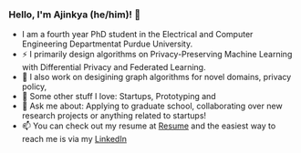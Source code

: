 ### Hello, I'm Ajinkya (he/him)! 👋

- I am a fourth year PhD student in the Electrical and Computer Engineering Departmentat Purdue University.
- ⚡ I primarily design algorithms on Privacy-Preserving Machine Learning with Differential Privacy and Federated Learning.
- 🌱 I also work on desigining graph algorithms for novel domains, privacy policy, 
- 👯 Some other stuff I love: Startups, Prototyping and 
- 💬 Ask me about: Applying to graduate school, collaborating over new research projects or anything related to startups! 
- 📫 You can check out my resume at [Resume](https://thehimalayanleo.github.io/cv/) and the easiest way to reach me is via my [LinkedIn](https://www.linkedin.com/in/ajinkyamulay/)

<!--
**thehimalayanleo/thehimalayanleo** is a ✨ _special_ ✨ repository because its `README.md` (this file) appears on your GitHub profile.

Here are some ideas to get you started:

- 🔭 I’m currently working on ...
- 🌱 I’m currently learning ...
- 👯 I’m looking to collaborate on ...
- 🤔 I’m looking for help with ...
- 💬 Ask me about ...
- 📫 How to reach me: ...
- 😄 Pronouns: ...
- ⚡ Fun fact: ...
-->
